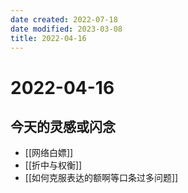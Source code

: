 ```yaml
---
date created: 2022-07-18
date modified: 2023-03-08
title: 2022-04-16
---
```


# 2022-04-16

## 今天的灵感或闪念

- [[网络白嫖]]
- [[折中与权衡]]
- [[如何克服表达的额啊等口条过多问题]]
